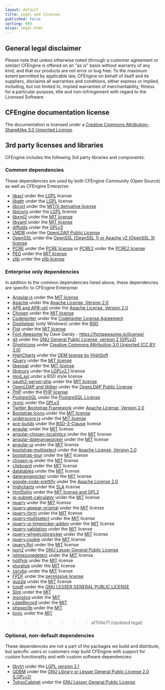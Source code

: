 ```yaml
---
layout: default
title: Legal and licenses
published: false
sorting: 999
alias: legal.html
---
```


## General legal disclaimer

Please note that unless otherwise noted (through a customer agreement or similar)
CFEngine is offered on an "as is" basis without warranty of
any kind, and that our products are not error or bug free. To the maximum
extent permitted by applicable law, CFEngine on behalf of itself and its
suppliers, disclaims all warranties and conditions, either express or implied,
including, but not limited to, implied warranties of merchantability, fitness
for a particular purpose, title and non-infringement with regard to the
Licensed Software.

## CFEngine documentation license

The documentation is licensed under a [Creative Commons Attribution-ShareAlike 3.0 Unported License](https://creativecommons.org/licenses/by-sa/3.0/deed.en_US).

## 3rd party licenses and libraries

CFEngine includes the following 3rd party libraries and components:

### Common dependencies

These dependencies are used by both CFEngine Community (Open Source) as well as CFEngine Enterprise:

* [libacl](https://savannah.nongnu.org/projects/acl) under the [LGPL](https://git.savannah.gnu.org/cgit/acl.git/tree/include/acl.h) license
* [libattr](https://savannah.nongnu.org/projects/attr) under the [LGPL](https://git.savannah.gnu.org/cgit/attr.git/tree/include/libattr.h) license
* [libcurl](https://curl.se) under the [MIT/X derivative license](https://curl.se/docs/copyright.html)
* [libiconv](http://ftp.gnu.org/gnu/libiconv/) under the [LGPL](https://git.savannah.gnu.org/gitweb/?p=libiconv.git;a=blob;f=include/iconv.h.in) license
* [libxml2](https://gitlab.gnome.org/GNOME/libxml2/-/wikis/FAQ) under the [MIT license](https://opensource.org/license/mit/)
* [libyaml](https://pyyaml.org/wiki/LibYAML) under the [MIT license](https://github.com/yaml/libyaml/blob/master/License)
* [diffutils](https://ftpmirror.gnu.org/diffutils/) under the [GPLv3](https://git.savannah.gnu.org/cgit/diffutils.git/tree/src/diff.c)
* [LMDB](https://www.symas.com/lmdb) under the [OpenLDAP Public License](https://www.openldap.org/software/release/license.html)
* [OpenSSL](https://www.openssl.org) under the [OpenSSL (OpenSSL 1) or Apache v2 (OpenSSL 3) license](https://www.openssl.org/source/license.html)
* [PCRE](https://www.pcre.org) under the [PCRE license](https://www.pcre.org/licence.txt) or
  [PCRE2](https://pcre2project.github.io/pcre2/) under the [PCRE2
  license](https://github.com/PCRE2Project/pcre2/blob/master/LICENCE)
* [PEG](https://piumarta.com/software/peg/) under the [MIT license](https://opensource.org/license/mit/)
* [zlib](https://www.zlib.net) under the [zlib license](https://www.zlib.net/zlib_license.html)

### Enterprise only dependencies

In addition to the common dependencies listed above, these dependencies are specific to CFEngine Enterprise:

* [Angular.js](https://angularjs.org) under the [MIT license](https://github.com/angular/angular.js/blob/master/LICENSE)
* [Apache](https://httpd.apache.org) under the [Apache License, Version 2.0](https://www.apache.org/licenses/LICENSE-2.0)
* [APR and APR-util](https://apr.apache.org) under the [Apache License, Version 2.0](https://www.apache.org/licenses/LICENSE-2.0)
* [Chosen](https://harvesthq.github.io/chosen/) under the [MIT license](https://github.com/harvesthq/chosen/blob/master/LICENSE.md)
* [CodeIgniter](https://codeigniter.com/) under the [CodeIgniter License Agreement](https://ellislab.com/codeigniter/user-guide/license.html)
* [Disphelper](https://disphelper.sourceforge.net) (only Windows) under the [BSD](https://opensource.org/licenses/bsd-license.php)
* [Flot](https://www.flotcharts.org/) under the [MIT license](https://github.com/flot/flot/blob/master/LICENSE.txt)
* [Font Awesome](https://fontawesome.com/) by Dave Gandy - https://fontawesome.io/license/
* [git](https://git-scm.com) under the [GNU General Public License, version 2 (GPLv2)](https://opensource.org/licenses/GPL-2.0)
* [Glyphicons](https://glyphicons.com/license/) under [Creative Commons Attribution 3.0 Unported (CC BY 3.0)](https://creativecommons.org/licenses/by-sa/3.0/deed.en_US)
* [HighCharts](https://www.highcharts.com/) under the [OEM license by HighSoft](https://shop.highcharts.com/)
* [jQuery](https://jquery.com/) under the [MIT license](https://opensource.org/license/mit/)
* [libexpat](https://sourceforge.net/projects/expat/) under the [MIT license](https://opensource.org/license/mit/)
* [libgnurx](http://www.gnu.org/software/rx/rx.html) under the [LGPLv2.1](https://github.com/TimothyGu/libgnurx/blob/libgnurx-2.5.1/regex.h) license
* [mod_ssl](https://httpd.apache.org/docs/2.4/mod/mod_ssl.html) under a BSD style license
* [oauth2-server-php](https://github.com/bshaffer/oauth2-server-php) under the [MIT license](https://github.com/bshaffer/oauth2-server-php/blob/develop/LICENSE)
* [OpenLDAP and liblber](https://www.openldap.org) under the [OpenLDAP Public License](https://www.openldap.org/software/release/license.html)
* [PHP](https://php.net) under the [PHP license](https://www.php.net/license/3_01.txt)
* [PostgreSQL](https://www.postgresql.org) under the [PostgreSQL License](https://opensource.org/licenses/postgresql)
* [rsync](https://rsync.samba.org) under the [GPLv3](https://rsync.samba.org/GPL.html)
* [Twitter Bootstrap Framework](https://getbootstrap.com) under [Apache License, Version 2.0](https://www.apache.org/licenses/LICENSE-2.0)
* [Bootstrap Icons](https://icons.getbootstrap.com) under the [MIT license](https://github.com/twbs/icons/blob/main/LICENSE)
* [underscore.js](https://underscorejs.org) under the [MIT license](https://opensource.org/license/mit/)
* [ace-builds](https://github.com/ajaxorg/ace-builds) under the [BSD-3-Clause](https://github.com/ajaxorg/ace-builds/blob/master/LICENSE) license
* [angular](http://angularjs.org) under the [MIT](https://github.com/angular/angular.js/blob/master/LICENSE) license
* [angular-chosen-localytics](http://github.com/leocaseiro/angular-chosen) under the [MIT](https://github.com/leocaseiro/angular-chosen/blob/master/LICENSE) license
* [angular-daterangepicker](https://github.com/fragaria/angular-daterangepicker) under the [MIT](https://github.com/fragaria/angular-daterangepicker/blob/master/LICENSE.md) license
* [angular-ui](https://github.com/buildium/angular-ui) under the [MIT](https://github.com/buildium/angular-ui/blob/master/LICENSE) license
* [bootstrap-multiselect](http://davidstutz.github.io/bootstrap-multiselect/) under the [Apache License, Version 2.0](http://davidstutz.github.io/bootstrap-multiselect/#license)
* [bootstrap-tour](http://bootstraptour.com) under the [MIT](https://github.com/sorich87/bootstrap-tour/blob/master/LICENSE) license
* [chosen-js](https://harvesthq.github.io/chosen/) under the [MIT](https://github.com/harvesthq/chosen/blob/master/LICENSE.md) license
* [clipboard](https://clipboardjs.com) under the [MIT](https://github.com/zenorocha/clipboard.js/blob/master/LICENSE) license
* [datatables](http://datatables.net) under the [MIT](https://datatables.net/license/mit) license
* [daterangepicker](https://github.com/dangrossman/daterangepicker) under the [MIT](https://github.com/dangrossman/daterangepicker/blob/master/README.md#license) license
* [google-code-prettify](https://www.npmjs.com/package/google-code-prettify) under the [Apache License 2.0](https://github.com/googlearchive/code-prettify/blob/master/COPYING)
* [highcharts](http://www.highcharts.com) under the [SLA](https://shop.highcharts.com/license) license
* [html5shiv](https://github.com/aFarkas/html5shiv#readme) under the [MIT license and GPL2](https://github.com/aFarkas/html5shiv/blob/master/MIT%20and%20GPL2%20licenses.md)
* [ip-subnet-calculator](https://github.com/franksrevenge/IPSubnetCalculator) under the [MIT](https://github.com/salieri/IPSubnetCalculator/blob/master/LICENSE) license
* [jquery](https://jquery.com) under the [MIT](https://github.com/salieri/IPSubnetCalculator/blob/master/LICENSE) license
* [jquery-appear-original](https://github.com/morr/jquery.appear) under the [MIT](https://github.com/morr/jquery.appear/blob/master/LICENSE) license
* [jquery-form](https://github.com/jquery-form/form) under the [MIT](https://github.com/jquery-form/form/blob/master/LICENSE) license
* [jquery-multiselect](https://github.com/techhysahil/jquery-MultiSelect) under the [MIT](https://github.com/techhysahil/jquery-MultiSelect/blob/master/LICENSE) license
* [jquery-ui-timepicker-addon](http://trentrichardson.com/examples/timepicker) under the [MIT](https://github.com/trentrichardson/jQuery-Timepicker-Addon?tab=License-1-ov-file) license
* [jquery-validation](https://jqueryvalidation.org/) under the [MIT](https://github.com/jquery-validation/jquery-validation/blob/master/LICENSE.md) license
* [jquery-wheelcolorpicker](https://raffer.one/projects/jquery-wheelcolorpicker) under the [MIT](https://github.com/fujaru/jquery-wheelcolorpicker/blob/master/LICENSE) license
* [jquery.cookie](https://github.com/carhartl/jquery-cookie) under the [MIT](https://github.com/carhartl/jquery-cookie/blob/master/MIT-LICENSE.txt) license
* [jquery.flot](https://www.npmjs.com/package/jquery.flot) under the [MIT](https://github.com/flot/flot/blob/master/LICENSE.txt) license
* [json2](http://github.com/SamuraiJack/JSON2/tree) under the [GNU Lesser General Public License](https://github.com/canonic-epicure/JSON2/blob/master/README.md#copyright-and-license)
* [jstimezonedetect](https://github.com/pellepim/jstimezonedetect) under the [MIT](https://github.com/pellepim/jstimezonedetect/blob/master/LICENCE.txt) license
* [notifyjs](https://notifyjs.jpillora.com/) under the [MIT](https://github.com/jpillora/notifyjs/blob/master/LICENSE) license
* [pluralize](https://github.com/blakeembrey/pluralize) under the [MIT](https://github.com/plurals/pluralize/blob/master/LICENSE) license
* [zxcvbn](https://github.com/dropbox/zxcvbn) under the [MIT](https://github.com/dropbox/zxcvbn/blob/master/LICENSE.txt) license
* [FPDF](http://www.fpdf.org/) under the [permissive license](https://github.com/Setasign/FPDF/blob/master/license.txt)
* [guzzle](https://docs.guzzlephp.org/) under the [MIT](https://docs.guzzlephp.org/en/stable/overview.html#license) license
* [tcpdf](https://tcpdf.org/) under the [GNU LESSER GENERAL PUBLIC LICENSE](https://tcpdf.org/docs/license/)
* [Slim](https://www.slimframework.com/) under the [MIT](https://github.com/slimphp/Slim/blob/4.x/LICENSE.md)
* [monolog](https://seldaek.github.io/monolog/) under the [MIT](https://github.com/Seldaek/monolog/blob/master/LICENSE)
* [LdapRecord](https://ldaprecord.com/) under the [MIT](https://github.com/DirectoryTree/LdapRecord/blob/master/license.md)
* [phpseclib](https://phpseclib.com/) under the [MIT](https://github.com/phpseclib/phpseclib/blob/master/LICENSE)
* [tonic](http://peej.github.com/tonic/) under the [MIT](https://github.com/peej/tonic/blob/master/LICENSE)
>>>>>>> af706e71 (Updated legal)

### Optional, non-default dependencies

These dependencies are not a part of the packages we build and distribute, but specific users or customers may build CFEngine with support for custom functionality and with custom software dependencies:

* [libvirt](https://libvirt.org/) under the [LGPL version 2.1](https://www.opensource.org/licenses/lgpl-license.html)
* [QDBM](https://sourceforge.net/projects/qdbm/) under the [GNU Library or Lesser General Public License 2.0 (LGPLv2)](https://www.opensource.org/licenses/lgpl-license.html)
* [TokyoCabinet](https://github.com/hthetiot/Tokyo-Cabinet) under the [GNU Lesser General Public License](https://www.opensource.org/licenses/lgpl-license.html)
